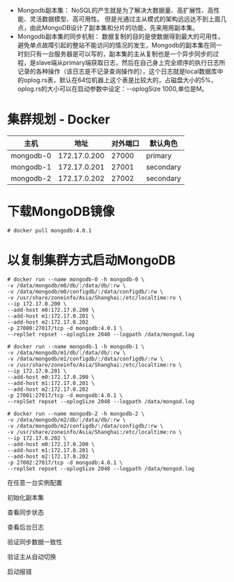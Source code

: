 
- Mongodb副本集：
NoSQL的产生就是为了解决大数据量、高扩展性、高性能、灵活数据模型、高可用性。
但是光通过主从模式的架构远远达不到上面几点，由此MongoDB设计了副本集和分片的功能，先来用用副本集。
- Mongodb副本集的同步机制：
数据复制的目的是使数据得到最大的可用性，避免单点故障引起的整站不能访问的情况的发生，Mongodb的副本集在同一时刻只有一台服务器是可以写的，副本集的主从复制也是一个异步同步的过程，是slave端从primary端获取日志，然后在自己身上完全顺序的执行日志所记录的各种操作（该日志是不记录查询操作的），这个日志就是local数据库中的oplog.rs表，默认在64位机器上这个表是比较大的，占磁盘大小的5%，oplog.rs的大小可以在启动参数中设定：--oplogSize 1000,单位是M。


# 集群规划 - Docker
主机|地址|对外端口|默认角色
-|-|-|-
mongodb-0|172.17.0.200|27000|primary
mongodb-1|172.17.0.201|27001|secondary
mongodb-2|172.17.0.202|27002|secondary

# 下载MongoDB镜像
```
# docker pull mongodb:4.0.1
```

# 以复制集群方式启动MongoDB
```
# docker run --name mongodb-0 -h mongodb-0 \
-v /data/mongodb/m0/db/:/data/db/:rw \
-v /data/mongodb/m0/configdb/:/data/configdb/:rw \
-v /usr/share/zoneinfo/Asia/Shanghai:/etc/localtime:ro \
--ip 172.17.0.200 \
--add-host m0:172.17.0.200 \
--add-host m1:172.17.0.201 \
--add-host m2:172.17.0.202 
-p 27000:27017/tcp -d mongodb:4.0.1 \
--replSet repset --oplogSize 2048 --logpath /data/mongod.log

# docker run --name mongodb-1 -h mongodb-1 \
-v /data/mongodb/m1/db/:/data/db/:rw \
-v /data/mongodb/m1/configdb/:/data/configdb/:rw \
-v /usr/share/zoneinfo/Asia/Shanghai:/etc/localtime:ro \
--ip 172.17.0.201 \
--add-host m0:172.17.0.200 \
--add-host m1:172.17.0.201 \
--add-host m2:172.17.0.202 
-p 27001:27017/tcp -d mongodb:4.0.1 \
--replSet repset --oplogSize 2048 --logpath /data/mongod.log

# docker run --name mongodb-2 -h mongodb-2 \
-v /data/mongodb/m2/db/:/data/db/:rw \
-v /data/mongodb/m2/configdb/:/data/configdb/:rw \
-v /usr/share/zoneinfo/Asia/Shanghai:/etc/localtime:ro \
--ip 172.17.0.202 \
--add-host m0:172.17.0.200 \
--add-host m1:172.17.0.201 \
--add-host m2:172.17.0.202 
-p 27002:27017/tcp -d mongodb:4.0.1 \
--replSet repset --oplogSize 2048 --logpath /data/mongod.log
```

在任意一台实例配置


初始化副本集


查看同步状态



查看后台日志




验证同步数据一致性

验证主从自动切换

启动报错











